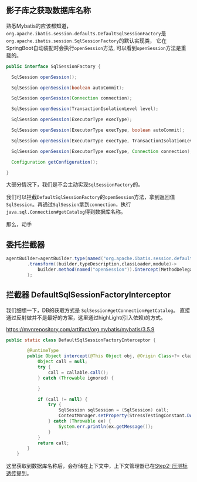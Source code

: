 ## 影子库之获取数据库名称
熟悉Mybatis的应该都知道，`org.apache.ibatis.session.defaults.DefaultSqlSessionFactory`是`org.apache.ibatis.session.SqlSessionFactory`的默认实现类，
它在SpringBoot自动装配时会执行`openSession`方法, 可以看到`openSession`方法是重载的。

```java
public interface SqlSessionFactory {

  SqlSession openSession();

  SqlSession openSession(boolean autoCommit);

  SqlSession openSession(Connection connection);

  SqlSession openSession(TransactionIsolationLevel level);

  SqlSession openSession(ExecutorType execType);

  SqlSession openSession(ExecutorType execType, boolean autoCommit);

  SqlSession openSession(ExecutorType execType, TransactionIsolationLevel level);

  SqlSession openSession(ExecutorType execType, Connection connection);

  Configuration getConfiguration();

}
```
大部分情况下，我们是不会主动实现`SqlSessionFactory`的。

我们可以拦截`DefaultSqlSessionFactory`的`openSession`方法，拿到返回值`SqlSession`。再通过`SqlSession`拿到`connection`，执行`java.sql.Connection#getCatalog`得到数据库名称。

那么，动手

## 委托拦截器
```java
agentBuilder=agentBuilder.type(named("org.apache.ibatis.session.defaults.DefaultSqlSessionFactory"))
        .transform((builder,typeDescription,classLoader,module)->
            builder.method(named("openSession")).intercept(MethodDelegation.to(new DefaultSqlSessionFactoryInterceptor()))
        );
```

## 拦截器 DefaultSqlSessionFactoryInterceptor
我们细想一下，DB的获取方式是 `SqlSession#getConnection#getCatalog`。
直接通过反射做并不是最好的方案，这里通过highLight(引入依赖)的方式。

https://mvnrepository.com/artifact/org.mybatis/mybatis/3.5.9

```java
public static class DefaultSqlSessionFactoryInterceptor {

        @RuntimeType
        public Object intercept(@This Object obj, @Origin Class<?> clazz, @AllArguments Object[] allArguments, @Origin Method method, @SuperCall Callable<?> callable) {
            Object call = null;
            try {
                call = callable.call();
            } catch (Throwable ignored) {

            }

            if (call != null) {
                try {
                    SqlSession sqlSession = (SqlSession) call;
                    ContextManager.setProperty(StressTestingConstant.DATABASE_NAME_KEY, sqlSession.getConnection().getCatalog());
                } catch (Throwable ex) {
                    System.err.println(ex.getMessage());
                }
            }
            return call;
        }
    }
```
这里获取到数据库名称后，会存储在上下文中，上下文管理器已在[Step2: 压测标透传](./md/stress_flag_transfer.md)提到。

